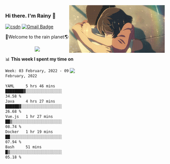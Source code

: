<img  align='right' height="150" src="https://github.com/LikeRainDay/LikeRainDay/blob/master/pic/img_rain_1.gif?raw=true">



### Hi there. I'm Rainy :lemon:

[![csdn](https://img.shields.io/badge/-csdn-c14438?style=flat-square&logo=c&logoColor=white)](https://blog.csdn.net/qq_15807167)
[![Gmail Badge](https://img.shields.io/badge/-gmail-c14438?style=flat-square&logo=Gmail&logoColor=white&link=mailto:houshuai0816@gmail.com)](mailto:houshuai0816@gmail.com)

🚀Welcome to the rain planet🌎

<center>
<img align='center'  src="https://source.unsplash.com/random/1200x600">
</center>

📊 **This week I spent my time on**

<img align='right'   width="300" src="https://github-readme-stats.vercel.app/api?username=LikeRainDay&show_icons=true&title_color=fff&icon_color=79ff97&text_color=9f9f9f&bg_color=151515">

<!--START_SECTION:waka-->
```text
Week: 03 February, 2022 - 09 February, 2022

YAML     5 hrs 46 mins   ████████▓░░░░░░░░░░░░░░░░   34.58 % 
Java     4 hrs 27 mins   ██████▓░░░░░░░░░░░░░░░░░░   26.68 % 
Vue.js   1 hr 27 mins    ██▒░░░░░░░░░░░░░░░░░░░░░░   08.74 % 
Docker   1 hr 19 mins    ██░░░░░░░░░░░░░░░░░░░░░░░   07.94 % 
Bash     51 mins         █▒░░░░░░░░░░░░░░░░░░░░░░░   05.18 % 
```
<!--END_SECTION:waka-->
